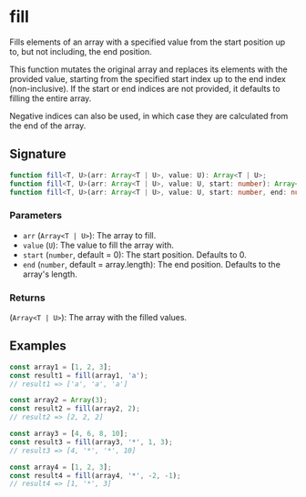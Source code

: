 # fill

Fills elements of an array with a specified value from the start position up to, but not including, the end position.

This function mutates the original array and replaces its elements with the provided value, starting from the specified start index up to the end index (non-inclusive). If the start or end indices are not provided, it defaults to filling the entire array.

Negative indices can also be used, in which case they are calculated from the end of the array.

## Signature

```typescript
function fill<T, U>(arr: Array<T | U>, value: U): Array<T | U>;
function fill<T, U>(arr: Array<T | U>, value: U, start: number): Array<T | U>;
function fill<T, U>(arr: Array<T | U>, value: U, start: number, end: number): Array<T | U>;
```

### Parameters

- `arr` (`Array<T | U>`): The array to fill.
- `value` (`U`): The value to fill the array with.
- `start` (`number`, default = 0): The start position. Defaults to 0.
- `end` (`number`, default = array.length): The end position. Defaults to the array's length.

### Returns

(`Array<T | U>`): The array with the filled values.

## Examples

```typescript
const array1 = [1, 2, 3];
const result1 = fill(array1, 'a');
// result1 => ['a', 'a', 'a']

const array2 = Array(3);
const result2 = fill(array2, 2);
// result2 => [2, 2, 2]

const array3 = [4, 6, 8, 10];
const result3 = fill(array3, '*', 1, 3);
// result3 => [4, '*', '*', 10]

const array4 = [1, 2, 3];
const result4 = fill(array4, '*', -2, -1);
// result4 => [1, '*', 3]
```

